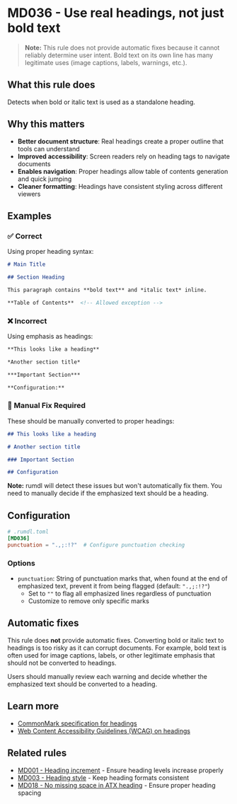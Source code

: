 # MD036 - Use real headings, not just bold text

> **Note:** This rule does not provide automatic fixes because it cannot reliably determine user intent. Bold text on its own line has many legitimate uses (image captions, labels, warnings, etc.).

## What this rule does

Detects when bold or italic text is used as a standalone heading.

## Why this matters

- **Better document structure**: Real headings create a proper outline that tools can understand
- **Improved accessibility**: Screen readers rely on heading tags to navigate documents
- **Enables navigation**: Proper headings allow table of contents generation and quick jumping
- **Cleaner formatting**: Headings have consistent styling across different viewers

## Examples

<!-- rumdl-disable MD036 -->

### ✅ Correct

Using proper heading syntax:

```markdown
# Main Title

## Section Heading

This paragraph contains **bold text** and *italic text* inline.

**Table of Contents**  <!-- Allowed exception -->
```

### ❌ Incorrect

Using emphasis as headings:

```markdown
**This looks like a heading**

*Another section title*

***Important Section***

**Configuration:**
```

### 🔧 Manual Fix Required

These should be manually converted to proper headings:

```markdown
## This looks like a heading

# Another section title

### Important Section

## Configuration
```

**Note:** rumdl will detect these issues but won't automatically fix them. You need to manually decide if the emphasized text should be a heading.

<!-- rumdl-enable MD036 -->

## Configuration

```toml
# .rumdl.toml
[MD036]
punctuation = ".,;:!?"  # Configure punctuation checking
```

### Options

- `punctuation`: String of punctuation marks that, when found at the end of emphasized text, prevent it from being flagged (default: `".,;:!?"`)
  - Set to `""` to flag all emphasized lines regardless of punctuation
  - Customize to remove only specific marks

## Automatic fixes

This rule does **not** provide automatic fixes. Converting bold or italic text to headings is too risky as it can corrupt documents. For example, bold text is often used for image captions, labels, or other legitimate emphasis that should not be converted to headings.

Users should manually review each warning and decide whether the emphasized text should be converted to a heading.

## Learn more

- [CommonMark specification for headings](https://spec.commonmark.org/0.31.2/#atx-headings)
- [Web Content Accessibility Guidelines (WCAG) on headings](https://www.w3.org/WAI/WCAG21/Understanding/info-and-relationships.html)

## Related rules

- [MD001 - Heading increment](md001.md) - Ensure heading levels increase properly
- [MD003 - Heading style](md003.md) - Keep heading formats consistent
- [MD018 - No missing space in ATX heading](md018.md) - Ensure proper heading spacing
